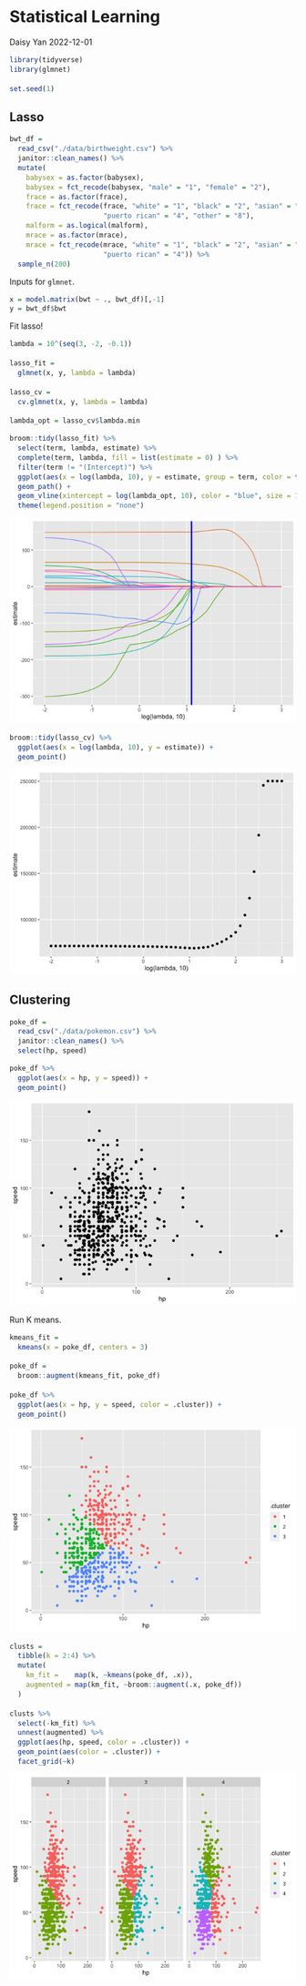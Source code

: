 Statistical Learning
================
Daisy Yan
2022-12-01

``` r
library(tidyverse)
library(glmnet)

set.seed(1)
```

## Lasso

``` r
bwt_df = 
  read_csv("./data/birthweight.csv") %>% 
  janitor::clean_names() %>%
  mutate(
    babysex = as.factor(babysex),
    babysex = fct_recode(babysex, "male" = "1", "female" = "2"),
    frace = as.factor(frace),
    frace = fct_recode(frace, "white" = "1", "black" = "2", "asian" = "3", 
                       "puerto rican" = "4", "other" = "8"),
    malform = as.logical(malform),
    mrace = as.factor(mrace),
    mrace = fct_recode(mrace, "white" = "1", "black" = "2", "asian" = "3", 
                       "puerto rican" = "4")) %>% 
  sample_n(200)
```

Inputs for `glmnet`.

``` r
x = model.matrix(bwt ~ ., bwt_df)[,-1]
y = bwt_df$bwt
```

Fit lasso!

``` r
lambda = 10^(seq(3, -2, -0.1))

lasso_fit =
  glmnet(x, y, lambda = lambda)

lasso_cv =
  cv.glmnet(x, y, lambda = lambda)

lambda_opt = lasso_cv$lambda.min
```

``` r
broom::tidy(lasso_fit) %>% 
  select(term, lambda, estimate) %>% 
  complete(term, lambda, fill = list(estimate = 0) ) %>% 
  filter(term != "(Intercept)") %>% 
  ggplot(aes(x = log(lambda, 10), y = estimate, group = term, color = term)) + 
  geom_path() + 
  geom_vline(xintercept = log(lambda_opt, 10), color = "blue", size = 1.2) +
  theme(legend.position = "none")
```

![](stat_learn_files/figure-gfm/unnamed-chunk-5-1.png)<!-- -->

``` r
broom::tidy(lasso_cv) %>% 
  ggplot(aes(x = log(lambda, 10), y = estimate)) + 
  geom_point()  
```

![](stat_learn_files/figure-gfm/unnamed-chunk-6-1.png)<!-- -->

## Clustering

``` r
poke_df = 
  read_csv("./data/pokemon.csv") %>% 
  janitor::clean_names() %>% 
  select(hp, speed)
```

``` r
poke_df %>% 
  ggplot(aes(x = hp, y = speed)) + 
  geom_point()
```

![](stat_learn_files/figure-gfm/unnamed-chunk-8-1.png)<!-- -->

Run K means.

``` r
kmeans_fit =
  kmeans(x = poke_df, centers = 3)

poke_df =
  broom::augment(kmeans_fit, poke_df)

poke_df %>% 
  ggplot(aes(x = hp, y = speed, color = .cluster)) +
  geom_point()
```

![](stat_learn_files/figure-gfm/unnamed-chunk-9-1.png)<!-- -->

``` r
clusts =
  tibble(k = 2:4) %>%
  mutate(
    km_fit =    map(k, ~kmeans(poke_df, .x)),
    augmented = map(km_fit, ~broom::augment(.x, poke_df))
  )

clusts %>% 
  select(-km_fit) %>% 
  unnest(augmented) %>% 
  ggplot(aes(hp, speed, color = .cluster)) +
  geom_point(aes(color = .cluster)) +
  facet_grid(~k)
```

![](stat_learn_files/figure-gfm/unnamed-chunk-10-1.png)<!-- -->
